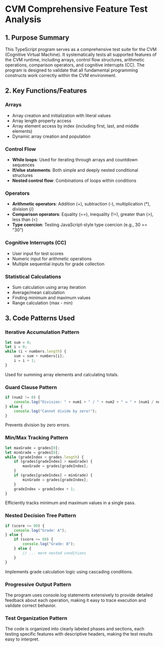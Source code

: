 # CVM Comprehensive Feature Test Analysis

## 1. Purpose Summary

This TypeScript program serves as a comprehensive test suite for the CVM (Cognitive Virtual Machine). It systematically tests all supported features of the CVM runtime, including arrays, control flow structures, arithmetic operations, comparison operators, and cognitive interrupts (CC). The program is designed to validate that all fundamental programming constructs work correctly within the CVM environment.

## 2. Key Functions/Features

### Arrays
- Array creation and initialization with literal values
- Array length property access
- Array element access by index (including first, last, and middle elements)
- Dynamic array creation and population

### Control Flow
- **While loops**: Used for iterating through arrays and countdown sequences
- **If/else statements**: Both simple and deeply nested conditional structures
- **Nested control flow**: Combinations of loops within conditions

### Operators
- **Arithmetic operators**: Addition (+), subtraction (-), multiplication (*), division (/)
- **Comparison operators**: Equality (==), inequality (!=), greater than (>), less than (<)
- **Type coercion**: Testing JavaScript-style type coercion (e.g., 30 == "30")

### Cognitive Interrupts (CC)
- User input for test scores
- Numeric input for arithmetic operations
- Multiple sequential inputs for grade collection

### Statistical Calculations
- Sum calculation using array iteration
- Average/mean calculation
- Finding minimum and maximum values
- Range calculation (max - min)

## 3. Code Patterns Used

### Iterative Accumulation Pattern
```typescript
let sum = 0;
let i = 0;
while (i < numbers.length) {
    sum = sum + numbers[i];
    i = i + 1;
}
```
Used for summing array elements and calculating totals.

### Guard Clause Pattern
```typescript
if (num2 != 0) {
    console.log("Division: " + num1 + " / " + num2 + " = " + (num1 / num2));
} else {
    console.log("Cannot divide by zero!");
}
```
Prevents division by zero errors.

### Min/Max Tracking Pattern
```typescript
let maxGrade = grades[0];
let minGrade = grades[0];
while (gradeIndex < grades.length) {
    if (grades[gradeIndex] > maxGrade) {
        maxGrade = grades[gradeIndex];
    }
    if (grades[gradeIndex] < minGrade) {
        minGrade = grades[gradeIndex];
    }
    gradeIndex = gradeIndex + 1;
}
```
Efficiently tracks minimum and maximum values in a single pass.

### Nested Decision Tree Pattern
```typescript
if (score >= 90) {
    console.log("Grade: A");
} else {
    if (score >= 80) {
        console.log("Grade: B");
    } else {
        // ... more nested conditions
    }
}
```
Implements grade calculation logic using cascading conditions.

### Progressive Output Pattern
The program uses console.log statements extensively to provide detailed feedback about each operation, making it easy to trace execution and validate correct behavior.

### Test Organization Pattern
The code is organized into clearly labeled phases and sections, each testing specific features with descriptive headers, making the test results easy to interpret.